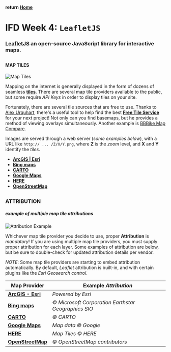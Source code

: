 #### return [Home](https://github.com/TravelTimN/ci-ifd-lead/blob/master/README.md)

##

# IFD Week 4: `LeafletJS`

### **[LeafletJS](https://leafletjs.com/)** an open-source JavaScript library for interactive maps.

##

#### **MAP TILES**

![Map Tiles](https://upload.wikimedia.org/wikipedia/commons/thumb/0/03/Tiled_web_map_Stevage.png/300px-Tiled_web_map_Stevage.png)

Mapping on the internet is generally displayed in the form of dozens of seamless **[tiles](https://en.wikipedia.org/wiki/Tiled_web_map)**. There are several map tile providers available to the public, but some require *API Keys* in order to display tiles on your site.

Fortunately, there are several tile sources that are free to use. Thanks to [Alex Urquhart](https://github.com/alexurquhart), there's a useful tool to help find the best **[Free Tile Service](http://alexurquhart.github.io/free-tiles/)** for your next project! Not only can you find basemaps, but he provides a method of viewing overlays simultaneously. Another example is [BBBike Map Compare](https://mc.bbbike.org/mc/).

Images are served through a web server (*some examples below*), with a URL like `http:// ... /Z/X/Y.png`, where **Z** is the *zoom* level, and **X** and **Y** identify the *tiles*.

- **[ArcGIS | Esri](https://www.arcgis.com/home/group.html?id=3a890be7a4b046c7840dc4a0446c5b31#overview)**
- **[Bing maps](https://docs.microsoft.com/en-us/bingmaps/articles/bing-maps-tile-system)**
- **[CARTO](https://carto.com/location-data-services/basemaps/)**
- **[Google Maps](https://developers.google.com/maps/documentation/javascript/coordinates)**
- **[HERE](https://developer.here.com/documentation/map-tile/topics/resource-base-maptile.html)**
- **[OpenStreetMap](https://wiki.openstreetmap.org/wiki/Tiles)**

##

### **ATTRIBUTION**

##### *example of multiple map tile attributions*
![Attribution Example](https://github.com/TravelTimN/ci-ifd-lead/blob/master/week4-leafletjs/example-project/img/attribution.png)

Whichever map tile provider you decide to use, proper **Attribution** is *mandatory*! If you are using multiple map tile providers, you must supply proper attribution for each layer. Some examples of attribution are below, but be sure to double-check for updated attribution details per vendor.

*NOTE*: Some map tile providers are starting to embed attribution automatically. By default, *Leaflet* attribution is built-in, and with certain plugins like the *Esri Geosearch control*.

| Map Provider | Example *Attribution* |
| --- | --- |
| **[ArcGIS - Esri](https://developers.arcgis.com/terms/attribution/)** | *Powered by Esri* |
| **[Bing maps](https://www.microsoft.com/en-us/maps/mobile-brand-guidelines)** | *© Microsoft Corporation Earthstar Geographics SIO* |
| **[CARTO](https://carto.com/attribution/)** | *© CARTO* |
| **[Google Maps](https://www.google.com/permissions/geoguidelines/attr-guide/)** | *Map data © Google* |
| **[HERE](https://openlayers.org/en/latest/examples/here-maps.html)** | *Map Tiles © HERE* |
| **[OpenStreetMap](https://www.openstreetmap.org/copyright)** | *© OpenStreetMap contributors* |

##

